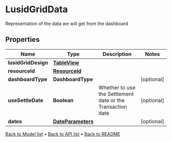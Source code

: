 

# LusidGridData

Representation of the data we will get from the dashboard

## Properties

| Name | Type | Description | Notes |
|------------ | ------------- | ------------- | -------------|
|**lusidGridDesign** | [**TableView**](TableView.md) |  |  |
|**resourceId** | [**ResourceId**](ResourceId.md) |  |  |
|**dashboardType** | **DashboardType** |  |  [optional] |
|**useSettleDate** | **Boolean** | Whether to use the Settlement date or the Transaction date |  [optional] |
|**dates** | [**DateParameters**](DateParameters.md) |  |  [optional] |



[Back to Model list](../README.md#documentation-for-models) &#8226; [Back to API list](../README.md#documentation-for-api-endpoints) &#8226; [Back to README](../README.md)


